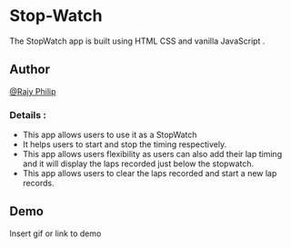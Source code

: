 # Stop-Watch

The StopWatch app is built using HTML CSS and vanilla JavaScript .

## Author

[@Rajy Philip](https://github.com/RajyPhilip)

### Details :

- This app allows users to use it as a StopWatch
- It helps users to start and stop the timing respectively.
- This app allows users flexibility as users can also add their lap timing and it will display the laps recorded just below the stopwatch.
- This app allows users to clear the laps recorded and start a new lap records.

## Demo

Insert gif or link to demo
